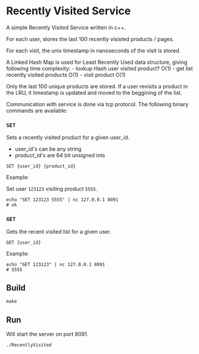 # Recently Visited Service

A simple Recently Visited Service written in c++.

For each user, stores the last 100 recently visisted products / pages.

For each visit, the unix timestamp in nanoseconds of the visit is stored.

A Linked Hash Map is used for Least Recently Used data structure, giving following time complexity:
    - lookup Hash user visited product? O(1)
    - get list recently visited products O(1)
    - visit product O(1)

Only the last 100 unique products are stored. If a user revisits a product in the LRU, it timestamp is updated and 
moved to the beggining of the list.

Communication with service is done via tcp protocol.
The following binary commands are available:

### `SET`
Sets a recently visited product for a given user_id.
- user_id's can be any string
- product_id's are 64 bit unsigned ints
```
SET {user_id} {product_id}
```
Example:

Set user `123123` visiting product `5555`.
```
echo "SET 123123 5555" | nc 127.0.0.1 8091
# ok
```

### `GET`
Gets the recent visited list for a given user.
```
GET {user_id}
```

Example:
```
echo "GET 123123" | nc 127.0.0.1 8091
# 5555
```

## Build
```
make
```

## Run
Will start the server on port 8091.

```
./RecentlyVisited
```